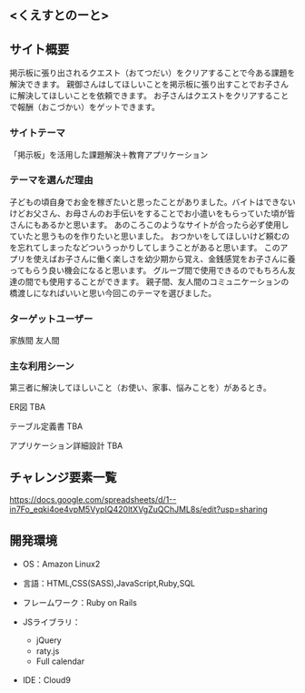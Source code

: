 ## <くえすとのーと>

## サイト概要
掲示板に張り出されるクエスト（おてつだい）をクリアすることで今ある課題を解決できます。
親御さんはしてほしいことを掲示板に張り出すことでお子さんに解決してほしいことを依頼できます。
お子さんはクエストをクリアすることで報酬（おこづかい）をゲットできます。

### サイトテーマ
「掲示板」を活用した課題解決＋教育アプリケーション

### テーマを選んだ理由

子どもの頃自身でお金を稼ぎたいと思ったことがありました。バイトはできないけどお父さん、お母さんのお手伝いをすることでお小遣いをもらっていた頃が皆さんにもあるかと思います。
あのころこのようなサイトが合ったら必ず使用していたと思うものを作りたいと思いました。
おつかいをしてほしいけど頼むのを忘れてしまったなどついうっかりしてしまうことがあると思います。
このアプリを使えばお子さんに働く楽しさを幼少期から覚え、金銭感覚をお子さんに養ってもらう良い機会になると思います。
グループ間で使用できるのでもちろん友達の間でも使用することができます。
親子間、友人間のコミュニケーションの橋渡しになればいいと思い今回このテーマを選びました。


### ターゲットユーザー
家族間
友人間

### 主な利用シーン
第三者に解決してほしいこと（お使い、家事、悩みことを）があるとき。

ER図
TBA

テーブル定義書
TBA

アプリケーション詳細設計
TBA


## チャレンジ要素一覧
https://docs.google.com/spreadsheets/d/1--in7Fo_eqki4oe4vpM5VypIQ420ltXVgZuQChJML8s/edit?usp=sharing


## 開発環境
- OS：Amazon Linux2
- 言語：HTML,CSS(SASS),JavaScript,Ruby,SQL
- フレームワーク：Ruby on Rails
- JSライブラリ：
  - jQuery
  - raty.js　
  - Full calendar

- IDE：Cloud9


